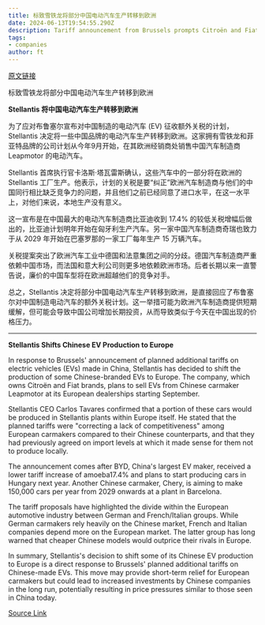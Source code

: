 ```yaml
---
title: 标致雪铁龙将部分中国电动汽车生产转移到欧洲
date: 2024-06-13T19:54:55.290Z
description: Tariff announcement from Brussels prompts Citroën and Fiat brand owner to move part of Leapmotor output
tags: 
- companies
author: ft
---
```


[原文链接](https://ft.com/content/cf9e7399-84cd-4a26-ab58-663f22256ea1)

标致雪铁龙将部分中国电动汽车生产转移到欧洲

**Stellantis 将中国电动汽车生产转移到欧洲** 

为了应对布鲁塞尔宣布对中国制造的电动汽车 (EV) 征收额外关税的计划，Stellantis 决定将一些中国品牌的电动汽车生产转移到欧洲。这家拥有雪铁龙和菲亚特品牌的公司计划从今年9月开始，在其欧洲经销商处销售中国汽车制造商 Leapmotor 的电动汽车。

Stellantis 首席执行官卡洛斯·塔瓦雷斯确认，这些汽车中的一部分将在欧洲的 Stellantis 工厂生产。他表示，计划的关税是要“纠正”欧洲汽车制造商与他们的中国同行相比缺乏竞争力的问题，并且他们之前已经同意了进口水平，在这一水平上，对他们来说，本地生产没有意义。

这一宣布是在中国最大的电动汽车制造商比亚迪收到 17.4% 的较低关税增幅后做出的，比亚迪计划明年开始在匈牙利生产汽车。另一家中国汽车制造商奇瑞也致力于从 2029 年开始在巴塞罗那的一家工厂每年生产 15 万辆汽车。

关税提案突出了欧洲汽车工业中德国和法意集团之间的分歧。德国汽车制造商严重依赖中国市场，而法国和意大利公司则更多地依赖欧洲市场。后者长期以来一直警告说，廉价的中国车型将在欧洲超越他们的竞争对手。

总之，Stellantis 决定将部分中国电动汽车生产转移到欧洲，是直接回应了布鲁塞尔对中国制造电动汽车的额外关税计划。这一举措可能为欧洲汽车制造商提供短期缓解，但可能会导致中国公司增加长期投资，从而导致类似于今天在中国出现的价格压力。

---

 **Stellantis Shifts Chinese EV Production to Europe**  

In response to Brussels' announcement of planned additional tariffs on electric vehicles (EVs) made in China, Stellantis has decided to shift the production of some Chinese-branded EVs to Europe. The company, which owns Citroën and Fiat brands, plans to sell EVs from Chinese carmaker Leapmotor at its European dealerships starting September.

Stellantis CEO Carlos Tavares confirmed that a portion of these cars would be produced in Stellantis plants within Europe itself. He stated that the planned tariffs were "correcting a lack of competitiveness" among European carmakers compared to their Chinese counterparts, and that they had previously agreed on import levels at which it made sense for them not to produce locally.

The announcement comes after BYD, China's largest EV maker, received a lower tariff increase of amoeba17.4% and plans to start producing cars in Hungary next year. Another Chinese carmaker, Chery, is aiming to make 150,000 cars per year from 2029 onwards at a plant in Barcelona.

The tariff proposals have highlighted the divide within the European automotive industry between German and French/Italian groups. While German carmakers rely heavily on the Chinese market, French and Italian companies depend more on the European market. The latter group has long warned that cheaper Chinese models would outprice their rivals in Europe.

In summary, Stellantis's decision to shift some of its Chinese EV production to Europe is a direct response to Brussels' planned additional tariffs on Chinese-made EVs. This move may provide short-term relief for European carmakers but could lead to increased investments by Chinese companies in the long run, potentially resulting in price pressures similar to those seen in China today.

[Source Link](https://ft.com/content/cf9e7399-84cd-4a26-ab58-663f22256ea1)

